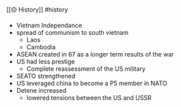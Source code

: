 [[🟡 History]] #history 

- Vietnam Independance 
- spread of communism to south vietnam 
	- Laos 
	- Cambodia 
- ASEAN created in 67 as a longer term results of the war 
- US had less prestige 
	- Complete reassessment of the US military 
- SEATO strengthened 
- US leveraged china to become a P5 member in NATO 
- Detene increased 
	- lowered tensions between the US and USSR
